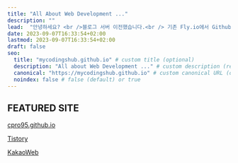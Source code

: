 ```yaml
---
title: "All About Web Development ..."
description: ""
lead:  "안녕하세요? <br />블로그 서버 이전했습니다.<br /> 기존 Fly.io에서 Github Pages로 이동했는데요.<br /> 기존 서버인 mycodings.fly.dev에서는 redirect 301 메서드로 mycodingshub.github.io로 자동 이동되게 했습니다."
date: 2023-09-07T16:33:54+02:00
lastmod: 2023-09-07T16:33:54+02:00
draft: false
seo:
  title: "mycodingshub.github.io" # custom title (optional)
  description: "All about Web Development ..." # custom description (recommended)
  canonical: "https://mycodingshub.github.io" # custom canonical URL (optional)
  noindex: false # false (default) or true
---
```


## FEATURED SITE

[cpro95.github.io](https://cpro95.github.io)

[Tistory](https://cpro95.tistory.com)

[KakaoWeb](https://kakaoweb.pages.dev)
